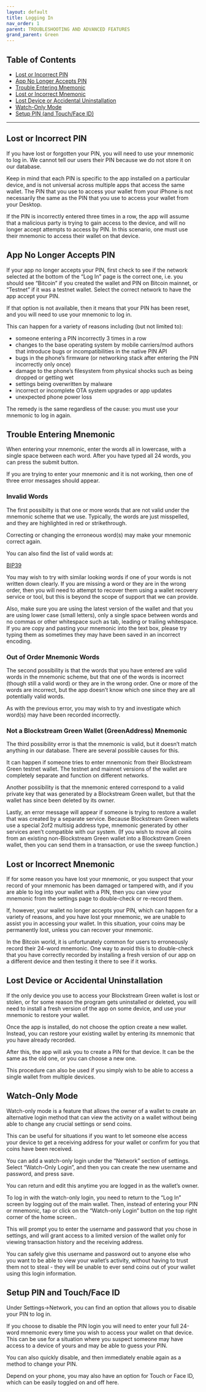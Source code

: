 ```yaml
---
layout: default
title: Logging In
nav_order: 1
parent: TROUBLESHOOTING AND ADVANCED FEATURES
grand_parent: Green
--- 
```


## Table of Contents

- [Lost or Incorrect PIN](#lost-or-incorrect-pin)
- [App No Longer Accepts PIN](#app-no-longer-accepts-pin)
- [Trouble Entering Mnemonic](#trouble-entering-mnemonic)
- [Lost or Incorrect Mnemonic](#lost-or-incorrect-mnemonic)
- [Lost Device or Accidental Uninstallation](#lost-device-or-accidental-uninstallation)
- [Watch-Only Mode](#watch-only-mode)
- [Setup PIN (and Touch/Face ID)](#setup-pin-and-touchface-id)

___

## Lost or Incorrect PIN

If you have lost or forgotten your PIN, you will need to use your mnemonic to log in. We cannot tell our users their PIN because we do not store it on our database.

Keep in mind that each PIN is specific to the app installed on a particular device, and is not universal across multiple apps that access the same wallet. The PIN that you use to access your wallet from your iPhone is not necessarily the same as the PIN that you use to access your wallet from your Desktop.

If the PIN is incorrectly entered three times in a row, the app will assume that a malicious party is trying to gain access to the device, and will no longer accept attempts to access by PIN. In this scenario, one must use their mnemonic to access their wallet on that device.


## App No Longer Accepts PIN

If your app no longer accepts your PIN, first check to see if the network selected at the bottom of the “Log In” page is the correct one, i.e. you should see “Bitcoin” if you created the wallet and PIN on Bitcoin mainnet, or “Testnet” if it was a testnet wallet. Select the correct network to have the app accept your PIN.

If that option is not available, then it means that your PIN has been reset, and you will need to use your mnemonic to log in.

This can happen for a variety of reasons including (but not limited to):

- someone entering a PIN incorrectly 3 times in a row
- changes to the base operating system by mobile carriers/mod authors that introduce bugs or incompatibilities in the native PIN API
- bugs in the phone’s firmware (or networking stack after entering the PIN incorrectly only once)
- damage to the phone’s filesystem from physical shocks such as being dropped or getting wet
- settings being overwritten by malware
- incorrect or incomplete OTA system upgrades or app updates
- unexpected phone power loss

The remedy is the same regardless of the cause: you must use your mnemonic to log in again.


## Trouble Entering Mnemonic

When entering your mnemonic, enter the words all in lowercase, with a single space between each word. After you have typed all 24 words, you can press the submit button.

If you are trying to enter your mnemonic and it is not working, then one of three error messages should appear.

### Invalid Words

The first possibilty is that one or more words that are not valid under the mnemonic scheme that we use. Typically, the words are just misspelled, and they are highlighted in red or strikethrough.

Correcting or changing the erroneous word(s) may make your mnemonic correct again.

You can also find the list of valid words at:

[BIP39](https://github.com/bitcoin/bips/blob/master/bip-0039/english.txt)

You may wish to try with similar looking words if one of your words is not written down clearly. If you are missing a word or they are in the wrong order, then you will need to attempt to recover them using a wallet recovery service or tool, but this is beyond the scope of support that we can provide.

Also, make sure you are using the latest version of the wallet and that you are using lower case (small letters), only a single space between words and no commas or other whitespace such as tab, leading or trailing whitespace. If you are copy and pasting your mnemonic into the text box, please try typing them as sometimes they may have been saved in an incorrect encoding.

### Out of Order Mnemonic Words

The second possibility is that the words that you have entered are valid words in the mnemonic scheme, but that one of the words is incorrect (though still a valid word) or they are in the wrong order. One or more of the words are incorrect, but the app doesn’t know which one since they are all potentially valid words.

As with the previous error, you may wish to try and investigate which word(s) may have been recorded incorrectly.

### Not a Blockstream Green Wallet (GreenAddress) Mnemonic 

The third possibility error is that the mnemonic is valid, but it doesn’t match anything in our database. There are several possible causes for this.

It can happen if someone tries to enter mnemonic from their Blockstream Green testnet wallet. The testnet and mainnet versions of the wallet are completely separate and function on different networks.

Another possibility is that the mnemonic entered correspond to a valid private key that was generated by a Blockstream Green wallet, but that the wallet has since been deleted by its owner.

Lastly, an error message will appear if someone is trying to restore a wallet that was created by a separate service. Because Blockstream Green wallets use a special 2of2 multisig address type, mnemonic generated by other services aren’t compatible with our system. (If you wish to move all coins from an existing non-Blockstream Green wallet into a Blockstream Green wallet, then you can send them in a transaction, or use the sweep function.)


## Lost or Incorrect Mnemonic

If for some reason you have lost your mnemonic, or you suspect that your record of your mnemonic has been damaged or tampered with, and if you are able to log into your wallet with a PIN, then you can view your mnemonic from the settings page to double-check or re-record them.

If, however, your wallet no longer accepts your PIN, which can happen for a variety of reasons, and you have lost your mnemonic, we are unable to assist you in accessing your wallet. In this situation, your coins may be permanently lost, unless you can recover your mnemonic.

In the Bitcoin world, it is unfortunately common for users to erroneously record their 24-word mnemonic. One way to avoid this is to double-check that you have correctly recorded by installing a fresh version of our app on a different device and then testing it there to see if it works.


## Lost Device or Accidental Uninstallation

If the only device you use to access your Blockstream Green wallet is lost or stolen, or for some reason the program gets uninstalled or deleted, you will need to install a fresh version of the app on some device, and use your mnemonic to restore your wallet.

Once the app is installed, do not choose the option create a new wallet. Instead, you can restore your existing wallet by entering its mnemonic that you have already recorded.

After this, the app will ask you to create a PIN for that device. It can be the same as the old one, or you can choose a new one.

This procedure can also be used if you simply wish to be able to access a single wallet from multiple devices.


## Watch-Only Mode

Watch-only mode is a feature that allows the owner of a wallet to create an alternative login method that can view the activity on a wallet without being able to change any crucial settings or send coins.

This can be useful for situations if you want to let someone else access your device to get a receiving address for your wallet or confirm for you that coins have been received.

You can add a watch-only login under the “Network” section of settings. Select “Watch-Only Login”, and then you can create the new username and password, and press save.

You can return and edit this anytime you are logged in as the wallet’s owner.

To log in with the watch-only login, you need to return to the “Log In” screen by logging out of the main wallet. Then, instead of entering your PIN or mnemonic, tap or click on the “Watch-only Login” button on the top right corner of the home screen..

This will prompt you to enter the username and password that you chose in settings, and will grant access to a limited version of the wallet only for viewing transaction history and the receiving address.

You can safely give this username and password out to anyone else who you want to be able to view your wallet’s activity, without having to trust them not to steal - they will be unable to ever send coins out of your wallet using this login information.


## Setup PIN and Touch/Face ID

Under Settings->Network, you can find an option that allows you to disable your PIN to log in.

If you choose to disable the PIN login you will need to enter your full 24-word mnemonic every time you wish to access your wallet on that device. This can be use for a situation where you suspect someone may have access to a device of yours and may be able to guess your PIN.

You can also quickly disable, and then immediately enable again as a method to change your PIN.

Depend on your phone, you may also have an option for Touch or Face ID, which can be easily toggled on and off here.
